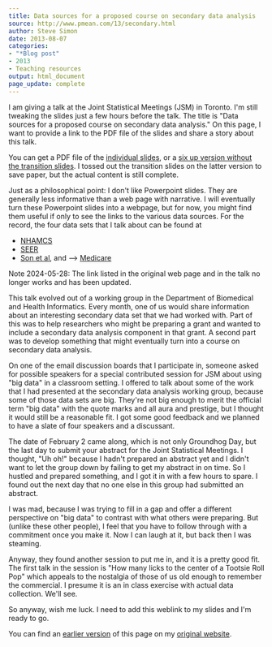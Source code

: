 ```yaml
---
title: Data sources for a proposed course on secondary data analysis
source: http://www.pmean.com/13/secondary.html
author: Steve Simon
date: 2013-08-07
categories:
- "*Blog post"
- 2013
- Teaching resources
output: html_document
page_update: complete
---
```


I am giving a talk at the Joint Statistical Meetings (JSM) in Toronto. I'm still tweaking the slides just a few hours before the talk. The title is "Data sources for a proposed course on secondary data analysis." On this page, I want to provide a link to the PDF file of the slides and share a story about this talk.

<!---More--->

You can get a PDF file of the [individual slides][sim3], or a [six up version without the transition slides][sim4]. I tossed out the transition slides on the latter version to save paper, but the actual content is still complete.

Just as a philosophical point: I don't like Powerpoint slides. They are generally less informative than a web page with narrative. I will eventually turn these Powerpoint slides into a webpage, but for now, you might find them useful if only to see the links to the various data sources. For the record, the four data sets that I talk about can be found at

-   [NHAMCS][nha1]
-   [SEER][see1]
-   [Son et al][son1], and
--> [Medicare][med1]

Note 2024-05-28: The link listed in the original web page and in the talk no longer works and has been updated.

This talk evolved out of a working group in the Department of Biomedical and Health Informatics. Every month, one of us would share information about an interesting secondary data set that we had worked with. Part of this was to help researchers who might be preparing a grant and wanted to include a secondary data analysis component in that grant. A second part was to develop something that might eventually turn into a course on secondary data analysis.

On one of the email discussion boards that I participate in, someone asked for possible speakers for a special contributed session for JSM about using "big data" in a classroom setting. I offered to talk about some of the work that I had presented at the secondary data analysis working group, because some of those data sets are big. They're not big enough to merit the official term "big data" with the quote marks and all aura and prestige, but I thought it would still be a reasonable fit. I got some good feedback and we planned to have a slate of four speakers and a discussant.

The date of February 2 came along, which is not only Groundhog Day, but the last day to submit your abstract for the Joint Statistical Meetings. I thought, "Uh oh!" because I hadn't prepared an abstract yet and I didn't want to let the group down by failing to get my abstract in on time. So I hustled and prepared something, and I got it in with a few hours to spare. I found out the next day that no one else in this group had submitted an abstract.

I was mad, because I was trying to fill in a gap and offer a different perspective on "big data" to contrast with what others were preparing. But (unlike these other people), I feel that you have to follow through with a commitment once you make it. Now I can laugh at it, but back then I was steaming.

Anyway, they found another session to put me in, and it is a pretty good fit. The first talk in the session is "How many licks to the center of a Tootsie Roll Pop" which appeals to the nostalgia of those of us old enough to remember the commercial. I presume it is an in class exercise with actual data collection. We'll see.

So anyway, wish me luck. I need to add this weblink to my slides and I'm ready to go.

You can find an [earlier version][sim1] of this page on my [original website][sim2].

[sim1]: http://www.pmean.com/13/secondary.html
[sim2]: http://www.pmean.com/original_site.html
[sim3]: http://www.pmean.com/new-images/13/secondary.pdf
[sim4]: http://www.pmean.com/new-images/13/secondary_6up.pdf

[nha1]: http://www.cdc.gov/nchs/ahcd.htm
[see1]: http://seer.cancer.gov
[son1]: http://genome.cshlp.org/content/15/3/443.long
[med1]: https://www.cms.gov/data-research/statistics-trends-and-reports/basic-stand-alone-medicare-claims-public-use-files/bsa-outpatient-procedures-puf
